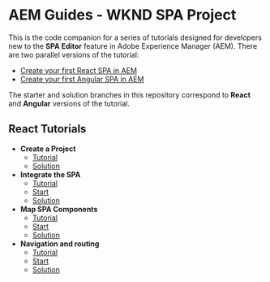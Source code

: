 # AEM Guides - WKND SPA Project

This is the code companion for a series of tutorials designed for developers new to the **SPA Editor** feature in Adobe Experience Manager (AEM). There are two parallel versions of the tutorial:

* [Create your first React SPA in AEM](https://docs.adobe.com/content/help/en/experience-manager-learn/tutorials/develop-spa-react/overview.html)
* [Create your first Angular SPA in AEM](https://docs-stg.corp.adobe.com/content/help/en/experience-manager-learn/tutorials/develop-spa-angular/overview.html)

The starter and solution branches in this repository correspond to **React** and **Angular** versions of the tutorial.

## React Tutorials

* **Create a Project**
  * [Tutorial](https://docs.adobe.com/content/help/en/experience-manager-learn/tutorials/develop-spa-react/create-project.html)
  * [Solution](https://github.com/adobe/aem-guides-wknd-spa/tree/React/create-project-solution)
* **Integrate the SPA**
  * [Tutorial](https://docs.adobe.com/content/help/en/experience-manager-learn/tutorials/develop-spa-react/integrate-spa.html)
  * [Start](https://github.com/adobe/aem-guides-wknd-spa/tree/React/integrate-spa-start)
  * [Solution](https://github.com/adobe/aem-guides-wknd-spa/tree/React/integrate-spa-solution)
* **Map SPA Components**
  * [Tutorial](https://docs.adobe.com/content/help/en/experience-manager-learn/tutorials/develop-spa-react/map-components.html)
  * [Start](https://github.com/adobe/aem-guides-wknd-spa/tree/React/map-components-start)
  * [Solution](https://github.com/adobe/aem-guides-wknd-spa/tree/React/map-components-solution)
* **Navigation and routing**
  * [Tutorial](https://docs.adobe.com/content/help/en/experience-manager-learn/tutorials/develop-spa-react/navigation-routing.html)
  * [Start](https://github.com/adobe/aem-guides-wknd-spa/tree/React/navigation-routing-start)
  * [Solution](https://github.com/adobe/aem-guides-wknd-spa/tree/React/navigation-routing-solution)